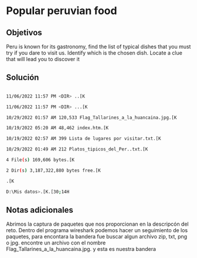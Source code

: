 # Popular peruvian food

## Objetivos

Peru is known for its gastronomy, find the list of typical dishes that you must try if you dare to visit us. Identify which is the chosen dish. Locate a clue that will lead you to discover it

## Solución 
```bash

11/06/2022 11:57 PM <DIR> ..[K

11/06/2022 11:57 PM <DIR> ...[K

10/29/2022 01:57 AM 120,533 Flag_Tallarines_a_la_huancaina.jpg.[K

10/19/2022 05:20 AM 48,462 index.htm.[K

10/19/2022 02:57 AM 399 Lista de lugares por visitar.txt.[K

10/29/2022 01:49 AM 212 Platos_tipicos_del_Per..txt.[K

4 File(s) 169,606 bytes.[K

2 Dir(s) 3,187,322,880 bytes free.[K

.[K

D:\Mis datos>.[K.[30;14H
```

## Notas adicionales 

Abrimos la captura de paquetes que nos proporcionan en la descripcón del reto. Dentro del programa wireshark podemos hacer un seguimiento de los paquetes, para encontara la bandera fue buscar algun archivo zip, txt, png  o jpg. encontre un archivo con el nombre  Flag_Tallarines_a_la_huancaina.jpg. y esta es nuestra bandera 
